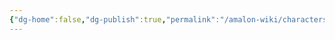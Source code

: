 ```yaml
---
{"dg-home":false,"dg-publish":true,"permalink":"/amalon-wiki/characters/ynis-aintuli/","dgPassFrontmatter":true,"noteIcon":""}
---
```


